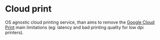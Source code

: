 # Cloud print

OS agnostic cloud printing service, than aims to remove the [Google Cloud Print](http://www.google.com/cloudprint)
main limitations (eg: latency and bad printing quality for low dpi printers).
